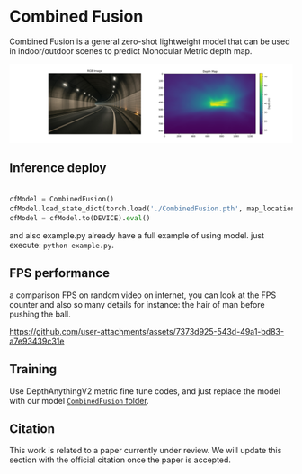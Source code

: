# Combined Fusion
Combined Fusion is a general zero-shot lightweight model that can be used in indoor/outdoor scenes to predict Monocular Metric depth map. 

![tunnel](./assets/pred.svg)

## Inference deploy
```python

cfModel = CombinedFusion()
cfModel.load_state_dict(torch.load('./CombinedFusion.pth', map_location='cpu'))
cfModel = cfModel.to(DEVICE).eval()
```
and also example.py already have a full example of using model. just execute: `python example.py`.

## FPS performance
a comparison FPS on random video on internet, you can look at the FPS counter and also so many details for instance: the hair of man before pushing the ball.



https://github.com/user-attachments/assets/7373d925-543d-49a1-bd83-a7e93439c31e


## Training

Use DepthAnythingV2 metric fine tune codes, and just replace the model with our model  [`CombinedFusion` folder](./CombinedFusion/). 


## Citation
This work is related to a paper currently under review.
We will update this section with the official citation once the paper is accepted.
